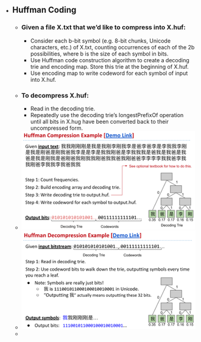- ## Huffman Coding
	- ### Given a file X.txt that we’d like to compress into X.huf:
		- Consider each b-bit symbol (e.g. 8-bit chunks, Unicode characters, etc.) of X.txt, counting occurrences of each of the 2b possibilities, where b is the size of each symbol in bits.
		- Use Huffman code construction algorithm to create a decoding trie and encoding map. Store this trie at the beginning of X.huf.
		- Use encoding map to write codeword for each symbol of input into X.huf.
	- ### To decompress X.huf:
		- Read in the decoding trie.
		- Repeatedly use the decoding trie’s longestPrefixOf operation until all bits in X.hug have been converted back to their uncompressed form.
	- ![image.png](../assets/image_1676445455739_0.png)
	- ![image.png](../assets/image_1676445468362_0.png)
	-